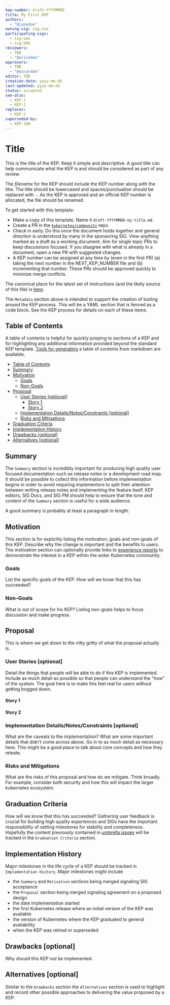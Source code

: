 ```yaml
---
kep-number: draft-YYYYMMDD
title: My First KEP
authors:
  - "@janedoe"
owning-sig: sig-xxx
participating-sigs:
  - sig-aaa
  - sig-bbb
reviewers:
  - TBD
  - "@alicedoe"
approvers:
  - TBD
  - "@oscardoe"
editor: TBD
creation-date: yyyy-mm-dd
last-updated: yyyy-mm-dd
status: accepted
see-also:
  - KEP-1
  - KEP-2
replaces:
  - KEP-3
superseded-by:
  - KEP-100
---
```


# Title

This is the title of the KEP.
Keep it simple and descriptive.
A good title can help communicate what the KEP is and should be considered as part of any review.

The *filename* for the KEP should include the KEP number along with the title.
The title should be lowercased and spaces/punctuation should be replaced with `-`.
As the KEP is approved and an official KEP number is allocated, the file should be renamed.

To get started with this template:
* Make a copy of this template.
  Name it `draft-YYYYMMDD-my-title.md`.
* Create a PR in the [`kubernetes/community`](https://github.com/kubernetes/community) repo.
* Check in early.
  Do this once the document holds together and general direction is understood by many in the sponsoring SIG.
  View anything marked as a draft as a working document.
  Aim for single topic PRs to keep discussions focused.
  If you disagree with what is already in a document, open a new PR with suggested changes.
* A KEP number can be assigned at any time by (even in the first PR) (a) taking the next number in the NEXT_KEP_NUMBER file and (b) incrementing that number.
  These PRs should be approved quickly to minimize merge conflicts.

The canonical place for the latest set of instructions (and the likely source of this file) is [here](/keps/0000-kep-template.md).

The `Metadata` section above is intended to support the creation of tooling around the KEP process.
This will be a YAML section that is fenced as a code block.
See the KEP process for details on each of these items.

## Table of Contents

A table of contents is helpful for quickly jumping to sections of a KEP and for highlighting any additional information provided beyond the standard KEP template.
[Tools for generating][] a table of contents from markdown are available.

* [Table of Contents](#table-of-contents)
* [Summary](#summary)
* [Motivation](#motivation)
    * [Goals](#goals)
    * [Non-Goals](#non-goals)
* [Proposal](#proposal)
    * [User Stories [optional]](#user-stories-optional)
      * [Story 1](#story-1)
      * [Story 2](#story-2)
    * [Implementation Details/Notes/Constraints [optional]](#implementation-detailsnotesconstraints-optional)
    * [Risks and Mitigations](#risks-and-mitigations)
* [Graduation Criteria](#graduation-criteria)
* [Implementation History](#implementation-history)
* [Drawbacks [optional]](#drawbacks-optional)
* [Alternatives [optional]](#alternatives-optional)

[Tools for generating]: https://github.com/ekalinin/github-markdown-toc

## Summary

The `Summary` section is incredibly important for producing high quality user focused documentation such as release notes or a development road map.
It should be possible to collect this information before implementation begins in order to avoid requiring implementors to split their attention between writing release notes and implementing the feature itself.
KEP editors, SIG Docs, and SIG PM should help to ensure that the tone and content of the `Summary` section is useful for a wide audience.

A good summary is probably at least a paragraph in length.

## Motivation

This section is for explicitly listing the motivation, goals and non-goals of this KEP.
Describe why the change is important and the benefits to users.
The motivation section can optionally provide links to [experience reports][] to demonstrate the interest in a KEP within the wider Kubernetes community.

[experience reports]: https://github.com/golang/go/wiki/ExperienceReports

### Goals

List the specific goals of the KEP.
How will we know that this has succeeded?

### Non-Goals

What is out of scope for his KEP?
Listing non-goals helps to focus discussion and make progress.

## Proposal

This is where we get down to the nitty gritty of what the proposal actually is.

### User Stories [optional]

Detail the things that people will be able to do if this KEP is implemented.
Include as much detail as possible so that people can understand the "how" of the system.
The goal here is to make this feel real for users without getting bogged down.

#### Story 1

#### Story 2

### Implementation Details/Notes/Constraints [optional]

What are the caveats to the implementation?
What are some important details that didn't come across above.
Go in to as much detail as necessary here.
This might be a good place to talk about core concepts and how they releate.

### Risks and Mitigations

What are the risks of this proposal and how do we mitigate.
Think broadly.
For example, consider both security and how this will impact the larger kubernetes ecosystem.

## Graduation Criteria

How will we know that this has succeeded?
Gathering user feedback is crucial for building high quality experiences and SIGs have the important responsibility of setting milestones for stability and completeness.
Hopefully the content previously contained in [umbrella issues][] will be tracked in the `Graduation Criteria` section.

[umbrella issues]: https://github.com/kubernetes/kubernetes/issues/42752

## Implementation History

Major milestones in the life cycle of a KEP should be tracked in `Implementation History`.
Major milestones might include

- the `Summary` and `Motivation` sections being merged signaling SIG acceptance
- the `Proposal` section being merged signaling agreement on a proposed design
- the date implementation started
- the first Kubernetes release where an initial version of the KEP was available
- the version of Kubernetes where the KEP graduated to general availability
- when the KEP was retired or superseded

## Drawbacks [optional]

Why should this KEP _not_ be implemented.

## Alternatives [optional]

Similar to the `Drawbacks` section the `Alternatives` section is used to highlight and record other possible approaches to delivering the value proposed by a KEP.
